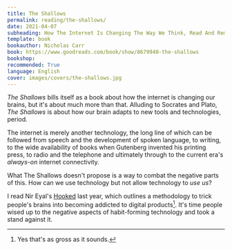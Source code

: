 ```yaml
---
title: The Shallows
permalink: reading/the-shallows/
date: 2021-04-07
subheading: How The Internet Is Changing The Way We Think, Read And Remember
template: book
bookauthor: Nicholas Carr
book: https://www.goodreads.com/book/show/8679940-the-shallows
bookshop: 
recommended: True
language: English
cover: images/covers/the-shallows.jpg
---
```


*The Shallows* bills itself as a book about how the internet is changing our brains, but it's about much more than that. Alluding to Socrates and Plato, *The Shallows* is about how our brain adapts to new tools and technologies, period.

The internet is merely another technology, the long line of which can be followed from speech and the development of spoken language, to writing, to the wide availability of books when Gutenberg invented his printing press, to radio and the telephone and ultimately through to the current era's *always-on* internet connectivity.

What The Shallows doesn't propose is a way to combat the negative parts of this. How can we use technology but not allow technology to *use us*? 

I read Nir Eyal's [Hooked](https://www.jacquescorbytuech.com/reading/hooked) last year, which outlines a methodology to trick people's brains into becoming addicted to digital products[^1]. It's time people wised up to the negative aspects of habit-forming technology and took a stand against it.



[^1]:Yes that's as gross as it sounds.
